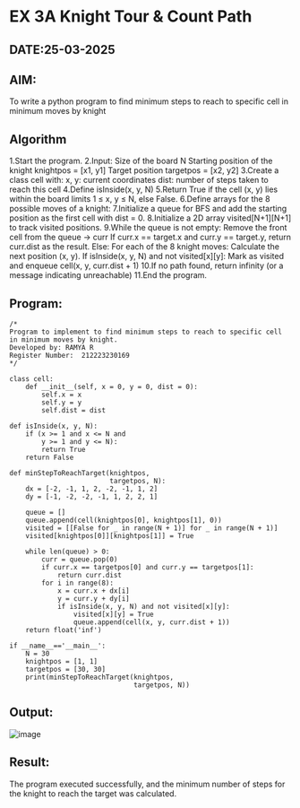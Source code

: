 # EX 3A Knight Tour & Count Path
## DATE:25-03-2025
## AIM:
To write a python program to find minimum steps to reach to specific cell in minimum moves by knight


## Algorithm
1.Start the program.
2.Input: Size of the board N Starting position of the knight knightpos = [x1, y1] Target position targetpos = [x2, y2]
3.Create a class cell with: x, y: current coordinates dist: number of steps taken to reach this cell
4.Define isInside(x, y, N)
5.Return True if the cell (x, y) lies within the board limits 1 ≤ x, y ≤ N, else False.
6.Define arrays for the 8 possible moves of a knight:
7.Initialize a queue for BFS and add the starting position as the first cell with dist = 0.
8.Initialize a 2D array visited[N+1][N+1] to track visited positions.
9.While the queue is not empty: Remove the front cell from the queue → curr If curr.x == target.x and curr.y == target.y, return curr.dist as the result. Else: For each of the 8 knight moves: Calculate the next position (x, y). If isInside(x, y, N) and not visited[x][y]: Mark as visited and enqueue cell(x, y, curr.dist + 1)
10.If no path found, return infinity (or a message indicating unreachable)
11.End the program.  

## Program:
```
/*
Program to implement to find minimum steps to reach to specific cell in minimum moves by knight.
Developed by: RAMYA R
Register Number:  212223230169
*/

class cell:
    def __init__(self, x = 0, y = 0, dist = 0):
        self.x = x
        self.y = y
        self.dist = dist

def isInside(x, y, N):
    if (x >= 1 and x <= N and
        y >= 1 and y <= N):
        return True
    return False

def minStepToReachTarget(knightpos,
                         targetpos, N):
    dx = [-2, -1, 1, 2, -2, -1, 1, 2]
    dy = [-1, -2, -2, -1, 1, 2, 2, 1]

    queue = []
    queue.append(cell(knightpos[0], knightpos[1], 0))
    visited = [[False for _ in range(N + 1)] for _ in range(N + 1)]
    visited[knightpos[0]][knightpos[1]] = True

    while len(queue) > 0:
        curr = queue.pop(0)
        if curr.x == targetpos[0] and curr.y == targetpos[1]:
            return curr.dist
        for i in range(8):
            x = curr.x + dx[i]
            y = curr.y + dy[i]
            if isInside(x, y, N) and not visited[x][y]:
                visited[x][y] = True
                queue.append(cell(x, y, curr.dist + 1))
    return float('inf')
    
if __name__=='__main__':
    N = 30
    knightpos = [1, 1]
    targetpos = [30, 30]
    print(minStepToReachTarget(knightpos,
                               targetpos, N))
```

## Output:
![image](https://github.com/user-attachments/assets/4914b711-1098-4704-960d-34e9804eb0f6)



## Result:
The program executed successfully, and the minimum number of steps for the knight to reach the target was calculated.
